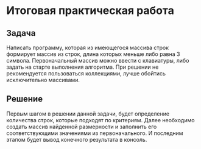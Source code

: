 # Итоговая практическая работа

## Задача

Написать программу, которая из имеющегося массива строк формирует массив из строк, длина которых меньше либо равна 3 символа. Первоначальный массив можно ввести с клавиатуры, либо задать на старте выполнения алгоритма. При решении не рекомендуется пользоваться коллекциями, лучше обойтись исключительно массивами.

## Решение

Первым шагом в решении данной задачи, будет определение количества строк, которые подходят по критериям. Далее необходимо создать массив найденной размерности и заполнить его соответствующими значениями из первоначального. И последним этапом будет вывод конечного результата в консоль.